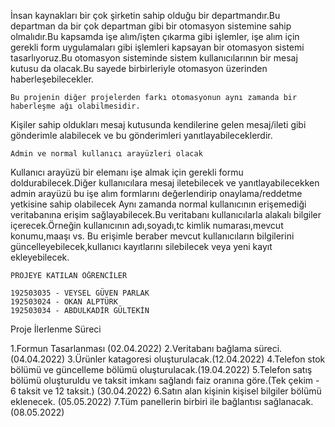 İnsan kaynakları bir çok şirketin sahip olduğu bir departmandır.Bu departman da bir çok departman gibi
bir otomasyon sistemine sahip olmalıdır.Bu kapsamda işe alım/işten çıkarma gibi işlemler, işe alım için gerekli
form uygulamaları gibi işlemleri kapsayan bir otomasyon sistemi tasarlıyoruz.Bu otomasyon sisteminde sistem 
kullanıcılarının bir mesaj kutusu da olacak.Bu sayede birbirleriyle otomasyon üzerinden haberleşebilecekler.

	Bu projenin diğer projelerden farkı otomasyonun aynı zamanda bir haberleşme ağı olabilmesidir.
Kişiler sahip oldukları mesaj kutusunda kendilerine gelen mesaj/ileti gibi gönderimle alabilecek 
ve bu gönderimleri yanıtlayabileceklerdir.

	Admin ve normal kullanıcı arayüzleri olacak
Kullanıcı arayüzü bir elemanı işe almak için gerekli formu doldurabilecek.Diğer kullanıcılara mesaj iletebilecek
ve yanıtlayabilecekken admin arayüzü bu işe alım formlarını değerlendirip onaylama/reddetme yetkisine sahip olabilecek
Aynı zamanda normal kullanıcının erişemediği veritabanına erişim sağlayabilecek.Bu veritabanı kullanıcılarla
alakalı bilgiler içerecek.Örneğin kullanıcının adı,soyadı,tc kimlik numarası,mevcut konumu,maaşı vs.
Bu erişimle beraber mevcut kullanıcıların bilgilerini güncelleyebilecek,kullanıcı kayıtlarını silebilecek 
veya yeni kayıt ekleyebilecek.

	
	PROJEYE KATILAN ÖĞRENCİLER
	
	192503035 - VEYSEL GÜVEN PARLAK
	192503024 - OKAN ALPTÜRK
	192503034 - ABDULKADİR GÜLTEKİN

Proje İlerlenme Süreci

1.Formun Tasarlanması (02.04.2022)
2.Veritabanı bağlama süreci.(04.04.2022)
3.Ürünler katagoresi oluşturulacak.(12.04.2022)
4.Telefon stok bölümü ve güncelleme bölümü oluşturulacak.(19.04.2022)
5.Telefon satış bölümü oluşturuldu ve taksit imkanı sağlandı faiz oranına göre.(Tek çekim - 6 taksit ve 12 taksit.) (30.04.2022)
6.Satın alan kişinin kişisel bilgiler bölümü eklenecek. (05.05.2022)
7.Tüm panellerin birbiri ile bağlantısı sağlanacak.(08.05.2022)
